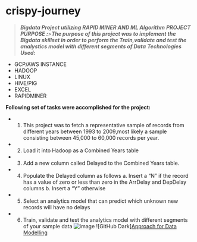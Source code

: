 # crispy-journey
>***Bigdata Project utilizing RAPID MINER AND ML Algorithm***
***PROJECT PURPOSE :***>***The purpose of this project was to implement the Bigdata skillset in order to perform the Train,validate and test the analystics model with different segments of Data***
***Technologies Used:***
- GCP/AWS INSTANCE
- HADOOP
- LINUX
- HIVE/PIG
- EXCEL
- RAPIDMINER

**Following set of tasks were accomplished for the project:**

- 1. This project was to fetch a representative sample of records from different  years between 1993 to 2009,most likely a sample consisting between 45,000 to       60,000 records per year.

- 2.	Load it  into Hadoop as a Combined Years table

- 3.	Add a new column called Delayed to the Combined Years table.

- 4.	Populate the Delayed column as follows
  a.	Insert a “N”   if the record has  a value of zero or less than zero in the ArrDelay  and  DepDelay columns
  b.	Insert a “Y”   otherwise

- 5.	Select an analytics model that can predict which unknown new records will have no delays

- 6.	Train, validate and test the analytics model with different segments of your sample data
![image](https://user-images.githubusercontent.com/57934790/148499054-705dc280-d3c0-4f57-adc1-e0863b7b3e5b.png)
![GitHub Dark][Approach for Data Modelling](https://user-images.githubusercontent.com/57934790/148499668-3923cded-82b8-44d1-8344-b2f7183f5599.png)
